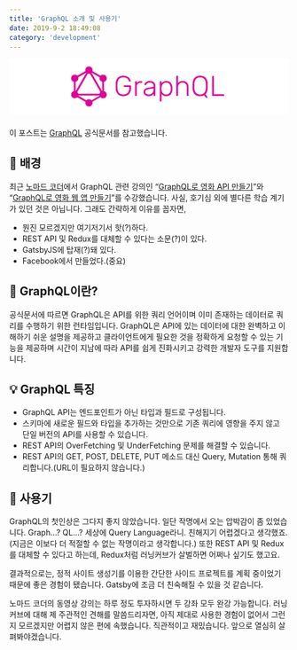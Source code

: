```yaml
---
title: 'GraphQL 소개 및 사용기'
date: 2019-9-2 18:49:08
category: 'development'
---
```


![](./images/graphql-logo.png)

####

이 포스트는 [GraphQL](https://graphql-kr.github.io/) 공식문서를 참고했습니다.

## 📝 배경

최근 [노마드 코더](https://academy.nomadcoders.co)에서 GraphQL 관련 강의인 <q>[GraphQL로 영화 API 만들기](https://academy.nomadcoders.co/courses/enrolled/357405)</q>와 <q>[GraphQL로 영화 웹 앱 만들기](https://academy.nomadcoders.co/courses/enrolled/364948)</q>를 수강했습니다. 사실, 호기심 외에 별다른 학습 계기가 있던 것은 아닙니다. 그래도 간략하게 이유를 꼽자면,

-   뭔진 모르겠지만 여기저기서 핫(?)하다.
-   REST API 및 Redux를 대체할 수 있다는 소문(?)이 있다.
-   GatsbyJS에 탑재(?)돼 있다.
-   Facebook에서 만들었다.(중요)

## 💎 GraphQL이란?

공식문서에 따르면 GraphQL은 API를 위한 쿼리 언어이며 이미 존재하는 데이터로 쿼리를 수행하기 위한 런타임입니다. GraphQL은 API에 있는 데이터에 대한 완벽하고 이해하기 쉬운 설명을 제공하고 클라이언트에게 필요한 것을 정확하게 요청할 수 있는 기능을 제공하며 시간이 지남에 따라 API를 쉽게 진화시키고 강력한 개발자 도구를 지원합니다.

## 💡 GraphQL 특징

-   GraphQL API는 엔드포인트가 아닌 타입과 필드로 구성됩니다.
-   스키마에 새로운 필드와 타입을 추가하는 것만으로 기존 쿼리에 영향을 주지 않고 단일 버전의 API를 사용할 수 있습니다.
-   REST API의 OverFetching 및 UnderFetching 문제를 해결할 수 있습니다.
-   REST API의 GET, POST, DELETE, PUT 메소드 대신 Query, Mutation 통해 쿼리합니다.(URL이 필요하지 않습니다.)

## 📝 사용기

GraphQL의 첫인상은 그다지 좋지 않았습니다. 일단 작명에서 오는 압박감이 좀 있었습니다. Graph...? QL...? 세상에 Query Language라니. 친해지기 어렵겠다고 생각했죠.(지금은 이보다 더 적절할 수 없는 작명이라고 생각합니다.) 또한 REST API 및 Redux를 대체할 수 있다고 하는데, Redux처럼 러닝커브가 살벌하면 어쩌나 싶기도 했고요.

결과적으로는, 정적 사이트 생성기를 이용한 간단한 사이드 프로젝트를 계획 중이었기 때문에 좋은 경험이 됐습니다. Gatsby에 조금 더 친숙해질 수 있을 것 같습니다.

노마드 코더의 동영상 강의는 하루 정도 투자하시면 두 강좌 모두 완강 가능합니다. 러닝커브에 대해 제 주관적인 견해를 말씀드리자면, 아직 제대로 사용한 경험이 없어서 그런지 모르겠지만 어렵지 않은 편에 속했습니다. 직관적이고 재밌습니다. 앞으로 열심히 살펴봐야겠습니다.
